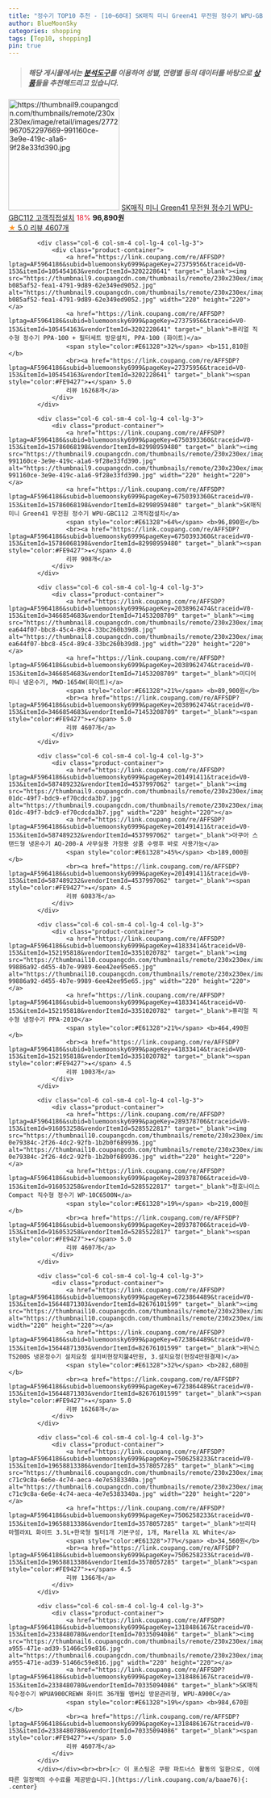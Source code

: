 ```yaml
---
title: "정수기 TOP10 추천 - [10~60대] SK매직 미니 Green41 무전원 정수기 WPU-GBC112 고객직접설치"
author: BlueMoonSky
categories: shopping
tags: [Top10, shopping]
pin: true
---
```


> ##### 해당 게시물에서는 [**분석도구**](https://itemscout.io/)를 이용하여 **성별**, **연령별** 등의 데이터를 바탕으로 [**상품**](https://link.coupang.com/a/baae76)들을 추천해드리고 있습니다.
<div class="container"><div class="row">
            <div class="col-6 col-sm-4 col-lg-4 col-lg-3">
                <div class="product-container">
                    <a href="https://link.coupang.com/re/AFFSDP?lptag=AF5964186&subid=bluemoonsky6999&pageKey=6750393360&traceid=V0-153&itemId=15786068198&vendorItemId=82998959480" target="_blank"><img src="https://thumbnail9.coupangcdn.com/thumbnails/remote/230x230ex/image/retail/images/2772967052297669-991160ce-3e9e-419c-a1a6-9f28e33fd390.jpg" alt="https://thumbnail9.coupangcdn.com/thumbnails/remote/230x230ex/image/retail/images/2772967052297669-991160ce-3e9e-419c-a1a6-9f28e33fd390.jpg" width="220" height="220"></a>
                    <a href="https://link.coupang.com/re/AFFSDP?lptag=AF5964186&subid=bluemoonsky6999&pageKey=6750393360&traceid=V0-153&itemId=15786068198&vendorItemId=82998959480" target="_blank">SK매직 미니 Green41 무전원 정수기 WPU-GBC112 고객직접설치</a>
                    <span style="color:#E61328">18%</span> <b>96,890원</b>
                    <br><a href="https://link.coupang.com/re/AFFSDP?lptag=AF5964186&subid=bluemoonsky6999&pageKey=6750393360&traceid=V0-153&itemId=15786068198&vendorItemId=82998959480" target="_blank"><span style="color:#FE9427">★</span> 5.0
                    리뷰 4607개</a>
                </div>
            </div>
            
            <div class="col-6 col-sm-4 col-lg-4 col-lg-3">
                <div class="product-container">
                    <a href="https://link.coupang.com/re/AFFSDP?lptag=AF5964186&subid=bluemoonsky6999&pageKey=27375956&traceid=V0-153&itemId=105454163&vendorItemId=3202228641" target="_blank"><img src="https://thumbnail9.coupangcdn.com/thumbnails/remote/230x230ex/image/retail/images/3573352955311205-b085af52-fea1-4791-9d89-62e349ed9052.jpg" alt="https://thumbnail9.coupangcdn.com/thumbnails/remote/230x230ex/image/retail/images/3573352955311205-b085af52-fea1-4791-9d89-62e349ed9052.jpg" width="220" height="220"></a>
                    <a href="https://link.coupang.com/re/AFFSDP?lptag=AF5964186&subid=bluemoonsky6999&pageKey=27375956&traceid=V0-153&itemId=105454163&vendorItemId=3202228641" target="_blank">퓨리얼 직수형 정수기 PPA-100 + 필터세트 방문설치, PPA-100 (화이트)</a>
                    <span style="color:#E61328">32%</span> <b>151,810원</b>
                    <br><a href="https://link.coupang.com/re/AFFSDP?lptag=AF5964186&subid=bluemoonsky6999&pageKey=27375956&traceid=V0-153&itemId=105454163&vendorItemId=3202228641" target="_blank"><span style="color:#FE9427">★</span> 5.0
                    리뷰 16268개</a>
                </div>
            </div>
            
            <div class="col-6 col-sm-4 col-lg-4 col-lg-3">
                <div class="product-container">
                    <a href="https://link.coupang.com/re/AFFSDP?lptag=AF5964186&subid=bluemoonsky6999&pageKey=6750393360&traceid=V0-153&itemId=15786068198&vendorItemId=82998959480" target="_blank"><img src="https://thumbnail9.coupangcdn.com/thumbnails/remote/230x230ex/image/retail/images/2772967052297669-991160ce-3e9e-419c-a1a6-9f28e33fd390.jpg" alt="https://thumbnail9.coupangcdn.com/thumbnails/remote/230x230ex/image/retail/images/2772967052297669-991160ce-3e9e-419c-a1a6-9f28e33fd390.jpg" width="220" height="220"></a>
                    <a href="https://link.coupang.com/re/AFFSDP?lptag=AF5964186&subid=bluemoonsky6999&pageKey=6750393360&traceid=V0-153&itemId=15786068198&vendorItemId=82998959480" target="_blank">SK매직 미니 Green41 무전원 정수기 WPU-GBC112 고객직접설치</a>
                    <span style="color:#E61328">64%</span> <b>96,890원</b>
                    <br><a href="https://link.coupang.com/re/AFFSDP?lptag=AF5964186&subid=bluemoonsky6999&pageKey=6750393360&traceid=V0-153&itemId=15786068198&vendorItemId=82998959480" target="_blank"><span style="color:#FE9427">★</span> 4.0
                    리뷰 908개</a>
                </div>
            </div>
            
            <div class="col-6 col-sm-4 col-lg-4 col-lg-3">
                <div class="product-container">
                    <a href="https://link.coupang.com/re/AFFSDP?lptag=AF5964186&subid=bluemoonsky6999&pageKey=2038962474&traceid=V0-153&itemId=3466854683&vendorItemId=71453208709" target="_blank"><img src="https://thumbnail8.coupangcdn.com/thumbnails/remote/230x230ex/image/retail/images/2370631102258010-ea644f07-bbc8-45c4-89c4-33bc260b39d8.jpg" alt="https://thumbnail8.coupangcdn.com/thumbnails/remote/230x230ex/image/retail/images/2370631102258010-ea644f07-bbc8-45c4-89c4-33bc260b39d8.jpg" width="220" height="220"></a>
                    <a href="https://link.coupang.com/re/AFFSDP?lptag=AF5964186&subid=bluemoonsky6999&pageKey=2038962474&traceid=V0-153&itemId=3466854683&vendorItemId=71453208709" target="_blank">미디어 미니 냉온수기, MWD-1654W(화이트)</a>
                    <span style="color:#E61328">21%</span> <b>89,900원</b>
                    <br><a href="https://link.coupang.com/re/AFFSDP?lptag=AF5964186&subid=bluemoonsky6999&pageKey=2038962474&traceid=V0-153&itemId=3466854683&vendorItemId=71453208709" target="_blank"><span style="color:#FE9427">★</span> 5.0
                    리뷰 4607개</a>
                </div>
            </div>
            
            <div class="col-6 col-sm-4 col-lg-4 col-lg-3">
                <div class="product-container">
                    <a href="https://link.coupang.com/re/AFFSDP?lptag=AF5964186&subid=bluemoonsky6999&pageKey=201491411&traceid=V0-153&itemId=587489232&vendorItemId=4537997062" target="_blank"><img src="https://thumbnail9.coupangcdn.com/thumbnails/remote/230x230ex/image/vendor_inventory/images/2019/03/23/21/7/7d0a1cd0-01dc-49f7-bdc9-ef70cdcda3b7.jpg" alt="https://thumbnail9.coupangcdn.com/thumbnails/remote/230x230ex/image/vendor_inventory/images/2019/03/23/21/7/7d0a1cd0-01dc-49f7-bdc9-ef70cdcda3b7.jpg" width="220" height="220"></a>
                    <a href="https://link.coupang.com/re/AFFSDP?lptag=AF5964186&subid=bluemoonsky6999&pageKey=201491411&traceid=V0-153&itemId=587489232&vendorItemId=4537997062" target="_blank">아쿠아 스탠드형 냉온수기 AQ-200-A 사무실용 가정용 상품 수령후 바로 사용가능</a>
                    <span style="color:#E61328">45%</span> <b>189,000원</b>
                    <br><a href="https://link.coupang.com/re/AFFSDP?lptag=AF5964186&subid=bluemoonsky6999&pageKey=201491411&traceid=V0-153&itemId=587489232&vendorItemId=4537997062" target="_blank"><span style="color:#FE9427">★</span> 4.5
                    리뷰 6083개</a>
                </div>
            </div>
            
            <div class="col-6 col-sm-4 col-lg-4 col-lg-3">
                <div class="product-container">
                    <a href="https://link.coupang.com/re/AFFSDP?lptag=AF5964186&subid=bluemoonsky6999&pageKey=41833414&traceid=V0-153&itemId=152195818&vendorItemId=3351020782" target="_blank"><img src="https://thumbnail10.coupangcdn.com/thumbnails/remote/230x230ex/image/retail/images/2727586279919764-99886a92-d455-4b7e-9989-6ee42ee95e65.jpg" alt="https://thumbnail10.coupangcdn.com/thumbnails/remote/230x230ex/image/retail/images/2727586279919764-99886a92-d455-4b7e-9989-6ee42ee95e65.jpg" width="220" height="220"></a>
                    <a href="https://link.coupang.com/re/AFFSDP?lptag=AF5964186&subid=bluemoonsky6999&pageKey=41833414&traceid=V0-153&itemId=152195818&vendorItemId=3351020782" target="_blank">퓨리얼 직수형 냉정수기 PPA-2010</a>
                    <span style="color:#E61328">21%</span> <b>464,490원</b>
                    <br><a href="https://link.coupang.com/re/AFFSDP?lptag=AF5964186&subid=bluemoonsky6999&pageKey=41833414&traceid=V0-153&itemId=152195818&vendorItemId=3351020782" target="_blank"><span style="color:#FE9427">★</span> 4.5
                    리뷰 1003개</a>
                </div>
            </div>
            
            <div class="col-6 col-sm-4 col-lg-4 col-lg-3">
                <div class="product-container">
                    <a href="https://link.coupang.com/re/AFFSDP?lptag=AF5964186&subid=bluemoonsky6999&pageKey=289378706&traceid=V0-153&itemId=916053258&vendorItemId=5285522817" target="_blank"><img src="https://thumbnail10.coupangcdn.com/thumbnails/remote/230x230ex/image/retail/images/4687660709158918-0e79384c-2f26-4dc2-92fb-1b2b0f689936.jpg" alt="https://thumbnail10.coupangcdn.com/thumbnails/remote/230x230ex/image/retail/images/4687660709158918-0e79384c-2f26-4dc2-92fb-1b2b0f689936.jpg" width="220" height="220"></a>
                    <a href="https://link.coupang.com/re/AFFSDP?lptag=AF5964186&subid=bluemoonsky6999&pageKey=289378706&traceid=V0-153&itemId=916053258&vendorItemId=5285522817" target="_blank">청호나이스 Compact 직수형 정수기 WP-10C6500N</a>
                    <span style="color:#E61328">19%</span> <b>219,000원</b>
                    <br><a href="https://link.coupang.com/re/AFFSDP?lptag=AF5964186&subid=bluemoonsky6999&pageKey=289378706&traceid=V0-153&itemId=916053258&vendorItemId=5285522817" target="_blank"><span style="color:#FE9427">★</span> 5.0
                    리뷰 4607개</a>
                </div>
            </div>
            
            <div class="col-6 col-sm-4 col-lg-4 col-lg-3">
                <div class="product-container">
                    <a href="https://link.coupang.com/re/AFFSDP?lptag=AF5964186&subid=bluemoonsky6999&pageKey=6723864489&traceid=V0-153&itemId=15644871303&vendorItemId=82676101599" target="_blank"><img src="https://thumbnail10.coupangcdn.com/thumbnails/remote/230x230ex/image/vendor_inventory/93e6/effbfa76b1d4306eff131f8f788a1f3cc7668e3b73b77d98c151647c3e3e.jpg" alt="https://thumbnail10.coupangcdn.com/thumbnails/remote/230x230ex/image/vendor_inventory/93e6/effbfa76b1d4306eff131f8f788a1f3cc7668e3b73b77d98c151647c3e3e.jpg" width="220" height="220"></a>
                    <a href="https://link.coupang.com/re/AFFSDP?lptag=AF5964186&subid=bluemoonsky6999&pageKey=6723864489&traceid=V0-153&itemId=15644871303&vendorItemId=82676101599" target="_blank">위닉스 TS200S 냉온정수기 설치요청 설치비현장지불4만원, 3.설치요청(현장4만원결재)</a>
                    <span style="color:#E61328">32%</span> <b>282,680원</b>
                    <br><a href="https://link.coupang.com/re/AFFSDP?lptag=AF5964186&subid=bluemoonsky6999&pageKey=6723864489&traceid=V0-153&itemId=15644871303&vendorItemId=82676101599" target="_blank"><span style="color:#FE9427">★</span> 5.0
                    리뷰 16268개</a>
                </div>
            </div>
            
            <div class="col-6 col-sm-4 col-lg-4 col-lg-3">
                <div class="product-container">
                    <a href="https://link.coupang.com/re/AFFSDP?lptag=AF5964186&subid=bluemoonsky6999&pageKey=7506258233&traceid=V0-153&itemId=19658813386&vendorItemId=3578057285" target="_blank"><img src="https://thumbnail6.coupangcdn.com/thumbnails/remote/230x230ex/image/retail/images/5816575153730931-c71c9c8a-6e6e-4c74-aeca-4e7e5383340a.jpg" alt="https://thumbnail6.coupangcdn.com/thumbnails/remote/230x230ex/image/retail/images/5816575153730931-c71c9c8a-6e6e-4c74-aeca-4e7e5383340a.jpg" width="220" height="220"></a>
                    <a href="https://link.coupang.com/re/AFFSDP?lptag=AF5964186&subid=bluemoonsky6999&pageKey=7506258233&traceid=V0-153&itemId=19658813386&vendorItemId=3578057285" target="_blank">브리타 마렐라XL 화이트 3.5L+한국형 필터1개 기본구성, 1개, Marella XL White</a>
                    <span style="color:#E61328">77%</span> <b>34,560원</b>
                    <br><a href="https://link.coupang.com/re/AFFSDP?lptag=AF5964186&subid=bluemoonsky6999&pageKey=7506258233&traceid=V0-153&itemId=19658813386&vendorItemId=3578057285" target="_blank"><span style="color:#FE9427">★</span> 4.5
                    리뷰 1366개</a>
                </div>
            </div>
            
            <div class="col-6 col-sm-4 col-lg-4 col-lg-3">
                <div class="product-container">
                    <a href="https://link.coupang.com/re/AFFSDP?lptag=AF5964186&subid=bluemoonsky6999&pageKey=1318486167&traceid=V0-153&itemId=2338480780&vendorItemId=70335094086" target="_blank"><img src="https://thumbnail6.coupangcdn.com/thumbnails/remote/230x230ex/image/retail/images/2020/03/05/11/9/3788d204-a955-471e-ad39-51466c59e816.jpg" alt="https://thumbnail6.coupangcdn.com/thumbnails/remote/230x230ex/image/retail/images/2020/03/05/11/9/3788d204-a955-471e-ad39-51466c59e816.jpg" width="220" height="220"></a>
                    <a href="https://link.coupang.com/re/AFFSDP?lptag=AF5964186&subid=bluemoonsky6999&pageKey=1318486167&traceid=V0-153&itemId=2338480780&vendorItemId=70335094086" target="_blank">SK매직 직수정수기 WPUA900CREWH 화이트 36개월 멤버십 방문관리형, WPU-A900C</a>
                    <span style="color:#E61328">19%</span> <b>984,670원</b>
                    <br><a href="https://link.coupang.com/re/AFFSDP?lptag=AF5964186&subid=bluemoonsky6999&pageKey=1318486167&traceid=V0-153&itemId=2338480780&vendorItemId=70335094086" target="_blank"><span style="color:#FE9427">★</span> 5.0
                    리뷰 4607개</a>
                </div>
            </div>
            </div></div><br><br>[👉 이 포스팅은 쿠팡 파트너스 활동의 일환으로, 이에 따른 일정액의 수수료를 제공받습니다.](https://link.coupang.com/a/baae76){: .center}